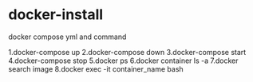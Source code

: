# docker-install
docker compose yml and command


1.docker-compose up
2.docker-compose down
3.docker-compose start
4.docker-compose stop
5.docker ps
6.docker container ls -a
7.docker search image
8.docker exec -it container_name bash
